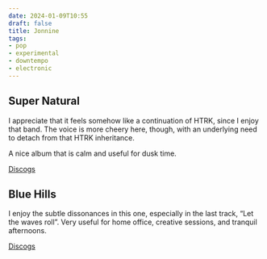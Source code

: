 ```yaml
---
date: 2024-01-09T10:55
draft: false
title: Jonnine
tags:
- pop
- experimental
- downtempo
- electronic
---
```

## Super Natural

I appreciate that it feels somehow like a continuation of HTRK, since I enjoy that band. The voice is more cheery here, though, with an underlying need to detach from that HTRK inheritance.

A nice album that is calm and useful for dusk time.

[Discogs](https://www.discogs.com/master/1655025-Jonnine-Super-Natural)

## Blue Hills

I enjoy the subtle dissonances in this one, especially in the last track, “Let the waves roll”. Very useful for home office, creative sessions, and tranquil afternoons.

[Discogs](https://www.discogs.com/master/1780285-Jonnine-Blue-Hills)
